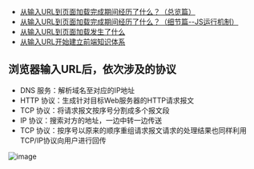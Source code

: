 - [从输入URL到页面加载完成期间经历了什么？（总览篇）](https://blog.csdn.net/didudidudu/article/details/80181505?ops_request_misc=%257B%2522request%255Fid%2522%253A%2522161466722716780262594752%2522%252C%2522scm%2522%253A%252220140713.130102334..%2522%257D&request_id=161466722716780262594752&biz_id=0&utm_medium=distribute.pc_search_result.none-task-blog-2~all~baidu_landing_v2~default-4-80181505.pc_search_result_hbase_insert&utm_term=%E4%BB%8E%E6%B5%8F%E8%A7%88%E5%99%A8%E4%B8%AD%E8%BE%93%E5%85%A5URL%E5%88%B0%E9%A1%B5%E9%9D%A2%E5%8A%A0%E8%BD%BD%E5%8F%91%E7%94%9F%E4%BA%86%E4%BB%80%E4%B9%88)
- [从输入URL到页面加载完成期间经历了什么？（细节篇--JS运行机制）](https://blog.csdn.net/didudidudu/article/details/80305284?spm=1001.2014.3001.5501)
- [从输入URL到页面加载发生了什么](https://blog.csdn.net/w372426096/article/details/82012229?ops_request_misc=&request_id=&biz_id=102&utm_term=%E4%BB%8E%E6%B5%8F%E8%A7%88%E5%99%A8%E4%B8%AD%E8%BE%93%E5%85%A5URL%E5%88%B0%E9%A1%B5%E9%9D%A2%E5%8A%A0%E8%BD%BD%E5%8F%91%E7%94%9F%E4%BA%86%E4%BB%80%E4%B9%88&utm_medium=distribute.pc_search_result.none-task-blog-2~blog~sobaiduweb~default-0-82012229.pc_v2_rank_blog_default)
- [从输入URL开始建立前端知识体系](https://juejin.cn/post/6935232082482298911#comment)


## 浏览器输入URL后，依次涉及的协议

- DNS 服务：解析域名至对应的IP地址
- HTTP 协议：生成针对目标Web服务器的HTTP请求报文
- TCP 协议：将请求报文按序号分割成多个报文段
- IP 协议：搜索对方的地址，一边中转一边传送
- TCP 协议：按序号以原来的顺序重组请求报文请求的处理结果也同样利用TCP/IP协议向用户进行回传

![image](https://user-images.githubusercontent.com/74364990/110167848-4c16ec00-7e31-11eb-9c91-c7a10a9dcfd7.png)
